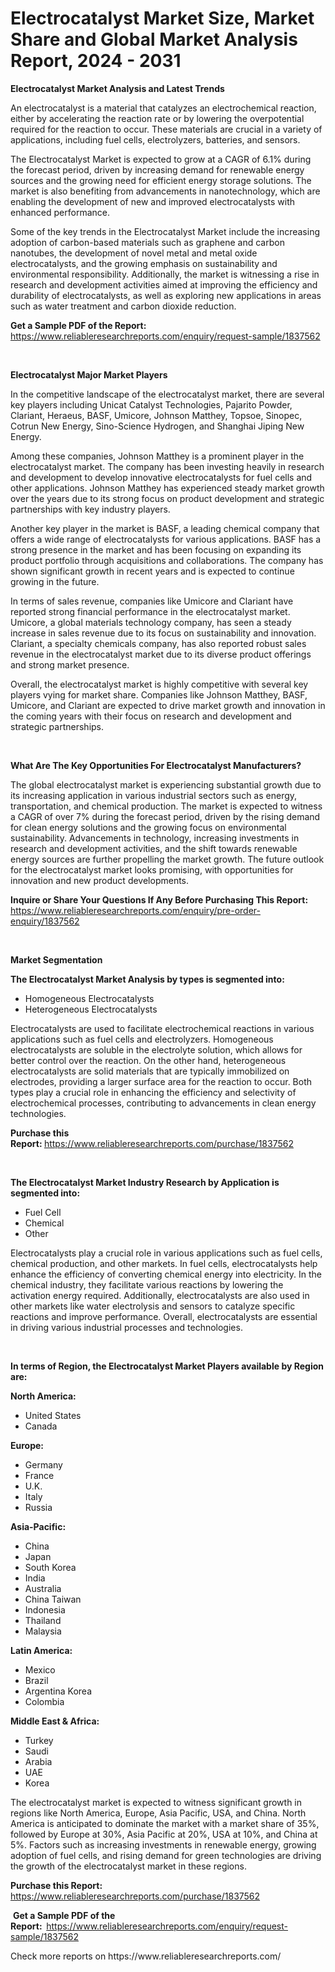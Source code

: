 <p><h1>Electrocatalyst Market Size, Market Share and Global Market Analysis Report, 2024 - 2031</h1></p><p><strong>Electrocatalyst Market Analysis and Latest Trends</strong></p>
<p><p>An electrocatalyst is a material that catalyzes an electrochemical reaction, either by accelerating the reaction rate or by lowering the overpotential required for the reaction to occur. These materials are crucial in a variety of applications, including fuel cells, electrolyzers, batteries, and sensors.</p><p>The Electrocatalyst Market is expected to grow at a CAGR of 6.1% during the forecast period, driven by increasing demand for renewable energy sources and the growing need for efficient energy storage solutions. The market is also benefiting from advancements in nanotechnology, which are enabling the development of new and improved electrocatalysts with enhanced performance.</p><p>Some of the key trends in the Electrocatalyst Market include the increasing adoption of carbon-based materials such as graphene and carbon nanotubes, the development of novel metal and metal oxide electrocatalysts, and the growing emphasis on sustainability and environmental responsibility. Additionally, the market is witnessing a rise in research and development activities aimed at improving the efficiency and durability of electrocatalysts, as well as exploring new applications in areas such as water treatment and carbon dioxide reduction.</p></p>
<p><strong>Get a Sample PDF of the Report:&nbsp;</strong> <a href="https://www.reliableresearchreports.com/enquiry/request-sample/1837562">https://www.reliableresearchreports.com/enquiry/request-sample/1837562</a></p>
<p>&nbsp;</p>
<p><strong>Electrocatalyst Major Market Players</strong></p>
<p><p>In the competitive landscape of the electrocatalyst market, there are several key players including Unicat Catalyst Technologies, Pajarito Powder, Clariant, Heraeus, BASF, Umicore, Johnson Matthey, Topsoe, Sinopec, Cotrun New Energy, Sino-Science Hydrogen, and Shanghai Jiping New Energy. </p><p>Among these companies, Johnson Matthey is a prominent player in the electrocatalyst market. The company has been investing heavily in research and development to develop innovative electrocatalysts for fuel cells and other applications. Johnson Matthey has experienced steady market growth over the years due to its strong focus on product development and strategic partnerships with key industry players.</p><p>Another key player in the market is BASF, a leading chemical company that offers a wide range of electrocatalysts for various applications. BASF has a strong presence in the market and has been focusing on expanding its product portfolio through acquisitions and collaborations. The company has shown significant growth in recent years and is expected to continue growing in the future.</p><p>In terms of sales revenue, companies like Umicore and Clariant have reported strong financial performance in the electrocatalyst market. Umicore, a global materials technology company, has seen a steady increase in sales revenue due to its focus on sustainability and innovation. Clariant, a specialty chemicals company, has also reported robust sales revenue in the electrocatalyst market due to its diverse product offerings and strong market presence.</p><p>Overall, the electrocatalyst market is highly competitive with several key players vying for market share. Companies like Johnson Matthey, BASF, Umicore, and Clariant are expected to drive market growth and innovation in the coming years with their focus on research and development and strategic partnerships.</p></p>
<p>&nbsp;</p>
<p><strong>What Are The Key Opportunities For Electrocatalyst Manufacturers?</strong></p>
<p><p>The global electrocatalyst market is experiencing substantial growth due to its increasing application in various industrial sectors such as energy, transportation, and chemical production. The market is expected to witness a CAGR of over 7% during the forecast period, driven by the rising demand for clean energy solutions and the growing focus on environmental sustainability. Advancements in technology, increasing investments in research and development activities, and the shift towards renewable energy sources are further propelling the market growth. The future outlook for the electrocatalyst market looks promising, with opportunities for innovation and new product developments.</p></p>
<p><strong>Inquire or Share Your Questions If Any Before Purchasing This Report:</strong> <a href="https://www.reliableresearchreports.com/enquiry/pre-order-enquiry/1837562">https://www.reliableresearchreports.com/enquiry/pre-order-enquiry/1837562</a></p>
<p>&nbsp;</p>
<p><strong>Market Segmentation</strong></p>
<p><strong>The Electrocatalyst Market Analysis by types is segmented into:</strong></p>
<p><ul><li>Homogeneous Electrocatalysts</li><li>Heterogeneous Electrocatalysts</li></ul></p>
<p><p>Electrocatalysts are used to facilitate electrochemical reactions in various applications such as fuel cells and electrolyzers. Homogeneous electrocatalysts are soluble in the electrolyte solution, which allows for better control over the reaction. On the other hand, heterogeneous electrocatalysts are solid materials that are typically immobilized on electrodes, providing a larger surface area for the reaction to occur. Both types play a crucial role in enhancing the efficiency and selectivity of electrochemical processes, contributing to advancements in clean energy technologies.</p></p>
<p><strong>Purchase this Report:&nbsp;</strong><a href="https://www.reliableresearchreports.com/purchase/1837562">https://www.reliableresearchreports.com/purchase/1837562</a></p>
<p>&nbsp;</p>
<p><strong>The Electrocatalyst Market Industry Research by Application is segmented into:</strong></p>
<p><ul><li>Fuel Cell</li><li>Chemical</li><li>Other</li></ul></p>
<p><p>Electrocatalysts play a crucial role in various applications such as fuel cells, chemical production, and other markets. In fuel cells, electrocatalysts help enhance the efficiency of converting chemical energy into electricity. In the chemical industry, they facilitate various reactions by lowering the activation energy required. Additionally, electrocatalysts are also used in other markets like water electrolysis and sensors to catalyze specific reactions and improve performance. Overall, electrocatalysts are essential in driving various industrial processes and technologies.</p></p>
<p>&nbsp;</p>
<p><strong>In terms of Region, the Electrocatalyst Market Players available by Region are:</strong></p>
<p>
    <p> <strong> North America: </strong>
        <ul>
            <li>United States</li>
            <li>Canada</li>
        </ul>
        </p> 
    <p> <strong> Europe: </strong>
        <ul>
            <li>Germany</li>
            <li>France</li>
            <li>U.K.</li>
            <li>Italy</li>
            <li>Russia</li>
        </ul>
        </p> 
    <p> <strong> Asia-Pacific: </strong>
        <ul>
            <li>China</li>
            <li>Japan</li>
            <li>South Korea</li>
            <li>India</li>
            <li>Australia</li>
            <li>China Taiwan</li>
            <li>Indonesia</li>
            <li>Thailand</li>
            <li>Malaysia</li>
        </ul>
        </p> 
    <p> <strong> Latin America: </strong>
        <ul>
            <li>Mexico</li>
            <li>Brazil</li>
            <li>Argentina Korea</li>
            <li>Colombia</li>
        </ul>
        </p> 
    <p> <strong> Middle East & Africa: </strong>
        <ul>
            <li>Turkey</li>
            <li>Saudi</li>
            <li>Arabia</li>
            <li>UAE</li>
            <li>Korea</li>
        </ul>
    </p>
    </p>
<p><p>The electrocatalyst market is expected to witness significant growth in regions like North America, Europe, Asia Pacific, USA, and China. North America is anticipated to dominate the market with a market share of 35%, followed by Europe at 30%, Asia Pacific at 20%, USA at 10%, and China at 5%. Factors such as increasing investments in renewable energy, growing adoption of fuel cells, and rising demand for green technologies are driving the growth of the electrocatalyst market in these regions.</p></p>
<p><strong>Purchase this Report: </strong><a href="https://www.reliableresearchreports.com/purchase/1837562">https://www.reliableresearchreports.com/purchase/1837562</a></p>
<p>&nbsp;<strong>Get a Sample PDF of the Report:&nbsp;&nbsp;</strong><a href="https://www.reliableresearchreports.com/enquiry/request-sample/1837562">https://www.reliableresearchreports.com/enquiry/request-sample/1837562</a></p>
<p><strong></strong></p>
<p>Check more reports on https://www.reliableresearchreports.com/</p>